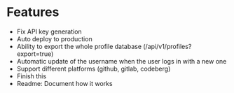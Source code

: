 # Features

- Fix API key generation
- Auto deploy to production
- Ability to export the whole profile database (/api/v1/profiles?export=true)
- Automatic update of the username when the user logs in with a new one
- Support different platforms (github, gitlab, codeberg)
- Finish this
- Readme: Document how it works

